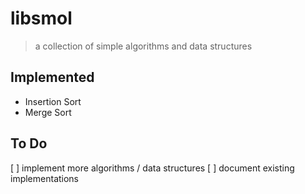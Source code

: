 # libsmol
> a collection of simple algorithms and data structures

## Implemented
 * Insertion Sort
 * Merge Sort

## To Do
[ ] implement more algorithms / data structures
[ ] document existing implementations
